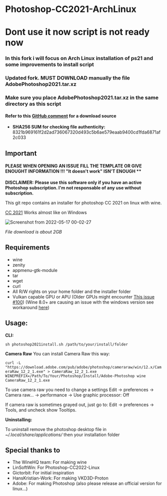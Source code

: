 # Photoshop-CC2021-ArchLinux
# Dont use it now script is not ready now
### In this fork i will focus on Arch Linux installation of ps21 and some improvements to install script
### Updated fork. **MUST DOWNLOAD** manually the file AdobePhotoshop2021.tar.xz
### Make sure you place AdobePhotoshop2021.tar.xz in the same directory as this script

#### **Refer to this [GitHub comment](https://github.com/LinSoftWin/Photoshop-CC2022-Linux/pull/128#issuecomment-3172556015) for a download source**

-  **SHA256 SUM for checking file authenticity:** 8321b969161f2d2ad736067320d493c5b6ae579eaab9400cd1fda6871af2c033


## Important

#### PLEASE WHEN OPENING AN ISSUE FILL THE TEMPLATE OR GIVE ENOUGHT INFORMATION !!! "It doesn't work" ISN'T ENOUGH **

**DISCLAIMER:**
**Please use this software only if you have an active Photoshop subscription. I'm not responsable of any use without subscription.**

This git repo contains an installer for photoshop CC 2021 on linux with wine.

[CC 2021](https://github.com/MiMillieuh/Photoshop-CC2022-Linux/releases/tag/2.1.3) Works almost like on Windows

![Screenshot from 2022-05-17 00-02-27](https://user-images.githubusercontent.com/52078885/168690419-274020b0-c993-4b86-a58f-f0f07237aa4f.png)

*File download is about 2GB*

## Requirements

- wine
- zenity
- appmenu-gtk-module
- tar
- wget
- curl
- All R/W rights on your home folder and the installer folder
- Vulkan capable GPU or APU (Older GPUs might encounter [This issue #100](https://github.com/MiMillieuh/Photoshop-CC2022-Linux/issues/100))
(Wine 8.0+ are causing an issue with the windows version see workaround [here](https://github.com/MiMillieuh/Photoshop-CC2022-Linux/issues/94#issuecomment-1426776219))

## Usage: 

**CLI:**

`sh photoshop2021install.sh /path/to/your/install/folder`

**Camera Raw**
You can install Camera Raw this way:

`curl -L "https://download.adobe.com/pub/adobe/photoshop/cameraraw/win/12.x/CameraRaw_12_2_1.exe" > CameraRaw_12_2_1.exe` <br>
`WINEPREFIX=/Path/To/Your/Photoshop/Install/Adobe-Photoshop wine CameraRaw_12_2_1.exe`

To use camera raw you need to change a settings
Edit -> preferences -> Camera raw... -> performance -> Use graphic processor: Off

If camera raw is sometimes grayed out, just go to: Edit -> preferences -> Tools, and uncheck show Tooltips.


**Uninstalling:**

To uninstall remove the photoshop desktop file in *~/.local/share/applications/* then your installation folder


## Special thanks to
- The WineHQ team: For making wine
- LinSoftWin: For Photoshop-CC2022-Linux
- Gictorbit: For initial inspiration
- HansKristian-Work: For making VKD3D-Proton
- Adobe: For making Photoshop (also please release an official version for linux...)